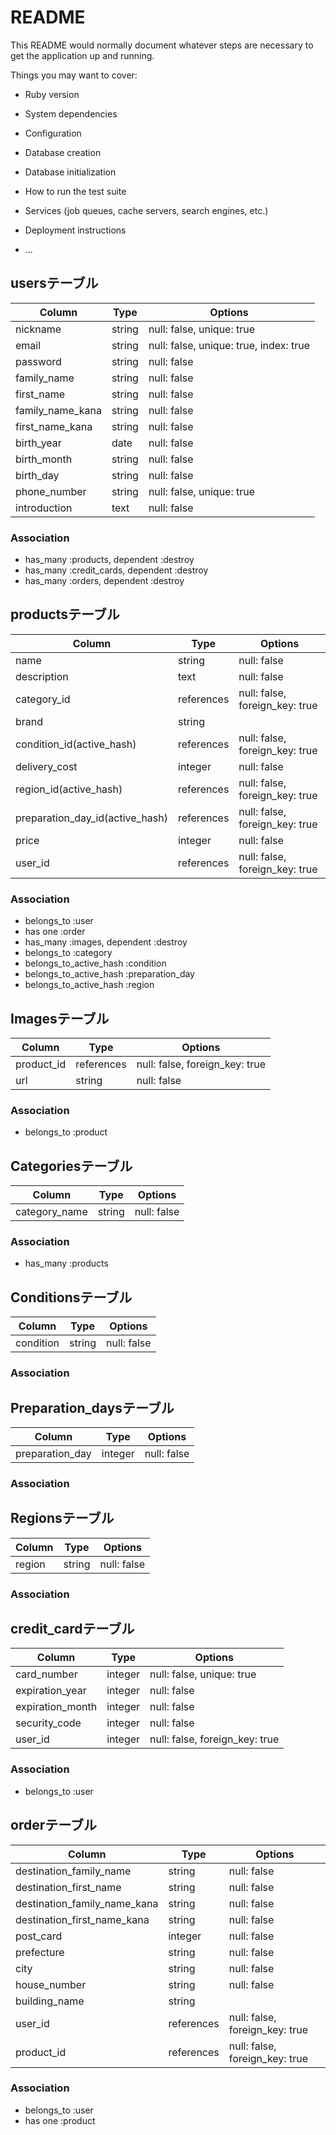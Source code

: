 # README

This README would normally document whatever steps are necessary to get the
application up and running.

Things you may want to cover:

* Ruby version

* System dependencies

* Configuration

* Database creation

* Database initialization

* How to run the test suite

* Services (job queues, cache servers, search engines, etc.)

* Deployment instructions

* ...

## usersテーブル
|Column|Type|Options|
|------|----|-------|
|nickname|string|null: false, unique: true|
|email|string|null: false, unique: true, index: true|
|password|string|null: false|
|family_name|string|null: false|
|first_name|string|null: false|
|family_name_kana|string|null: false|
|first_name_kana|string|null: false|
|birth_year|date|null: false|
|birth_month|string|null: false|
|birth_day|string|null: false|
|phone_number|string|null: false, unique: true|
|introduction|text|null: false|

### Association
- has_many :products, dependent :destroy
- has_many :credit_cards, dependent :destroy
- has_many :orders, dependent :destroy

## productsテーブル
|Column|Type|Options|
|------|----|-------|
|name|string|null: false|
|description|text|null: false|
|category_id|references|null: false, foreign_key: true|
|brand|string|
|condition_id(active_hash)|references|null: false, foreign_key: true|
|delivery_cost|integer|null: false|
|region_id(active_hash)|references|null: false, foreign_key: true|
|preparation_day_id(active_hash)|references|null: false, foreign_key: true|
|price|integer|null: false|
|user_id|references|null: false, foreign_key: true|

### Association
- belongs_to :user
- has one :order
- has_many :images, dependent :destroy
- belongs_to :category
- belongs_to_active_hash :condition
- belongs_to_active_hash :preparation_day
- belongs_to_active_hash :region

## Imagesテーブル
|Column|Type|Options|
|------|----|-------|
|product_id|references|null: false, foreign_key: true|
|url|string|null: false|

### Association
- belongs_to :product

## Categoriesテーブル
|Column|Type|Options|
|------|----|-------|
|category_name|string|null: false|

### Association
- has_many :products

## Conditionsテーブル
|Column|Type|Options|
|------|----|-------|
|condition|string|null: false|

### Association

##  Preparation_daysテーブル
|Column|Type|Options|
|------|----|-------|
|preparation_day|integer|null: false|

### Association

##  Regionsテーブル
|Column|Type|Options|
|------|----|-------|
|region|string|null: false|

### Association

## credit_cardテーブル
|Column|Type|Options|
|------|----|-------|
|card_number|integer|null: false, unique: true|
|expiration_year|integer|null: false|
|expiration_month|integer|null: false|
|security_code|integer|null: false|
|user_id|integer|null: false, foreign_key: true|

### Association
- belongs_to :user

## orderテーブル
|Column|Type|Options|
|------|----|-------|
|destination_family_name|string|null: false|
|destination_first_name|string|null: false|
|destination_family_name_kana|string|null: false|
|destination_first_name_kana|string|null: false|
|post_card|integer|null: false|
|prefecture|string|null: false|
|city|string|null: false|
|house_number|string|null: false|
|building_name|string||
|user_id|references|null: false, foreign_key: true|
|product_id|references|null: false, foreign_key: true|

  ### Association
  - belongs_to :user
  - has one :product
